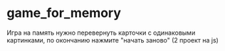 # game_for_memory

Игра на память нужно перевернуть карточки с одинаковыми картинками, по окончанию нажмите "начать заново" (2 проект на js)

